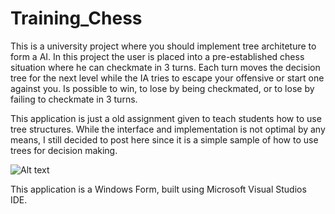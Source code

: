 # Training_Chess
This is a university project where you should implement tree architeture to form a AI.
In this project the user is placed into a pre-established chess situation where he can checkmate in 3 turns.
Each turn moves the decision tree for the next level while the IA tries to escape your offensive or start one against you.
Is possible to win, to lose by being checkmated, or to lose by failing to checkmate in 3 turns.

This application is just a old assignment given to teach students how to use tree structures.
While the interface and implementation is not optimal by any means, I still
decided to post here since it is a simple sample of how to use trees for decision making.



![Alt text](https://i.imgur.com/I9xkBq1.png "A sample screenshot")

This application is a Windows Form, built using Microsoft Visual Studios IDE.
